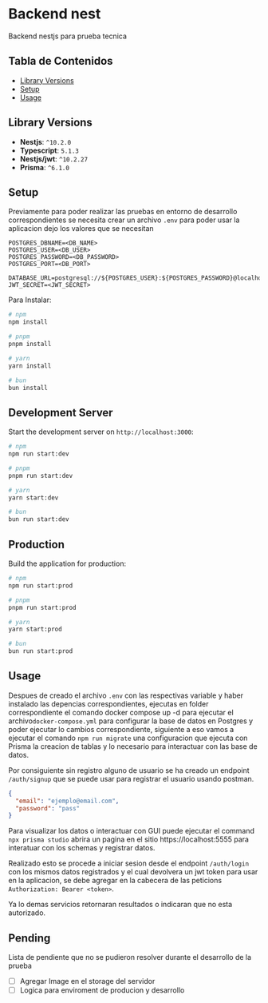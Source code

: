 # Backend nest

Backend nestjs para prueba tecnica

## Tabla de Contenidos

- [Library Versions](#setup)
- [Setup](#setup)
- [Usage](#usage)

## Library Versions

- **Nestjs**: `^10.2.0`
- **Typescript**: `5.1.3`
- **Nestjs/jwt**: `^10.2.27`
- **Prisma**: `^6.1.0`

## Setup

Previamente para poder realizar las pruebas en entorno de desarrollo correspondientes se necesita crear un archivo `.env` para poder usar la aplicacion dejo los valores que se necesitan

```env
POSTGRES_DBNAME=<DB_NAME>
POSTGRES_USER=<DB_USER>
POSTGRES_PASSWORD=<DB_PASSWORD>
POSTGRES_PORT=<DB_PORT>

DATABASE_URL=postgresql://${POSTGRES_USER}:${POSTGRES_PASSWORD}@localhost:${POSTGRES_PORT}/${POSTGRES_DBNAME}
JWT_SECRET=<JWT_SECRET>

```

Para Instalar:

```bash
# npm
npm install

# pnpm
pnpm install

# yarn
yarn install

# bun
bun install
```

## Development Server

Start the development server on `http://localhost:3000`:

```bash
# npm
npm run start:dev

# pnpm
pnpm run start:dev

# yarn
yarn start:dev

# bun
bun run start:dev
```

## Production

Build the application for production:

```bash
# npm
npm run start:prod

# pnpm
pnpm run start:prod

# yarn
yarn start:prod

# bun
bun run start:prod
```

## Usage

Despues de creado el archivo `.env` con las respectivas variable y haber instalado las depencias correspondientes, ejecutas en folder correspondiente el comando docker compose up -d para ejecutar el archivo`docker-compose.yml` para configurar la base de datos en Postgres y poder ejecutar lo cambios correspondiente, siguiente a eso vamos a ejecutar el comando `npm run migrate` una configuracion que ejecuta con Prisma la creacion de tablas y lo necesario para interactuar con las base de datos.

Por consiguiente sin registro alguno de usuario se ha creado un endpoint `/auth/signup` que se puede usar para registrar el usuario usando postman.

```json
{
  "email": "ejemplo@email.com",
  "password": "pass"
}
```

Para visualizar los datos o interactuar con GUI puede ejecutar el command `npx prisma studio` abrira un pagina en el sitio https://localhost:5555 para interatuar con los schemas y registrar datos.

Realizado esto se procede a iniciar sesion desde el endpoint `/auth/login` con los mismos datos registrados y el cual devolvera un jwt token para usar en la aplicacion, se debe agregar en la cabecera de las peticions `Authorization: Bearer <token>`.

Ya lo demas servicios retornaran resultados o indicaran que no esta autorizado.

## Pending

Lista de pendiente que no se pudieron resolver durante el desarrollo de la prueba

- [ ] Agregar Image en el storage del servidor
- [ ] Logica para enviroment de producion y desarrollo
